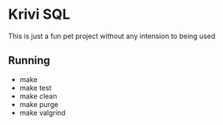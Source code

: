 # Krivi SQL

This is just a fun pet project without any intension to being used

## Running
- make
- make test
- make clean
- make purge
- make valgrind